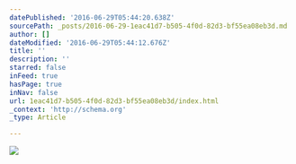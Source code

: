 ```yaml
---
datePublished: '2016-06-29T05:44:20.638Z'
sourcePath: _posts/2016-06-29-1eac41d7-b505-4f0d-82d3-bf55ea08eb3d.md
author: []
dateModified: '2016-06-29T05:44:12.676Z'
title: ''
description: ''
starred: false
inFeed: true
hasPage: true
inNav: false
url: 1eac41d7-b505-4f0d-82d3-bf55ea08eb3d/index.html
_context: 'http://schema.org'
_type: Article

---
```

![](https://the-grid-user-content.s3-us-west-2.amazonaws.com/9b6d496a-9c43-4e07-b42e-2cd0c34db37d.jpg)